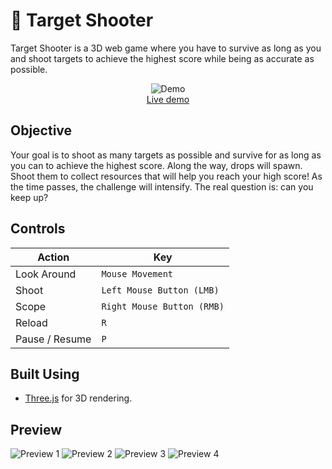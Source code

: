 # 🎯 Target Shooter

Target Shooter is a 3D web game where you have to survive as long as you and shoot targets to achieve the highest score while being as accurate as possible.

<p align="center">
	<img src="https://hc-cdn.hel1.your-objectstorage.com/s/v3/54553f23fef365e909c7d927c39ba01b284c3606_preview.gif" alt="Demo">
	<br>
	<a href="">Live demo</a>
	<br>
</p>

## Objective

Your goal is to shoot as many targets as possible and survive for as long as you can to achieve the highest score. Along the way, drops will spawn. Shoot them to collect resources that will help you reach your high score! As the time passes, the challenge will intensify. The real question is: can you keep up?

## Controls

| Action         | Key                        |
| -------------- | -------------------------- |
| Look Around    | `Mouse Movement`           |
| Shoot          | `Left Mouse Button (LMB)`  |
| Scope          | `Right Mouse Button (RMB)` |
| Reload         | `R`                        |
| Pause / Resume | `P`                        |

## Built Using

- [Three.js](https://threejs.org/) for 3D rendering.

## Preview

![Preview 1](https://hc-cdn.hel1.your-objectstorage.com/s/v3/40e306a1778cd84e6745d3fcdd9924e7e97cf45a_screenshot_2025-07-16_at_4.06.50___pm.png)
![Preview 2](https://hc-cdn.hel1.your-objectstorage.com/s/v3/71a5dac311f97ff17ff1354bbe0dda044f9ac4ef_screenshot_2025-07-16_at_4.06.57___pm.png)
![Preview 3](https://hc-cdn.hel1.your-objectstorage.com/s/v3/be2267853322a1ad19f9b022ae86202c5e7b361c_screenshot_2025-07-16_at_4.07.17___pm.png)
![Preview 4](https://hc-cdn.hel1.your-objectstorage.com/s/v3/e1dcf102ceadbbc2dda47ab92310ae29ce4b4316_screenshot_2025-07-16_at_4.07.27___pm.png)
